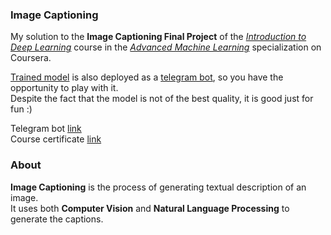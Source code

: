 ### Image Captioning

My solution to the **Image Captioning Final Project** of the [*Introduction to Deep Learning*](https://www.coursera.org/learn/intro-to-deep-learning) course in the [*Advanced Machine Learning*](https://www.coursera.org/specializations/aml) specialization on Coursera.

[Trained model](model/) is also deployed as a [telegram bot](https://t.me/dayyass_image_captioning_bot), so you have the opportunity to play with it.<br/>
Despite the fact that the model is not of the best quality, it is good just for fun :)

Telegram bot [link](https://t.me/dayyass_image_captioning_bot)<br/>
Course certificate [link](https://www.coursera.org/account/accomplishments/certificate/D4VMH74AJHHK)


### About

**Image Captioning** is the process of generating textual description of an image.<br/>
It uses both **Computer Vision** and **Natural Language Processing** to generate the captions.

